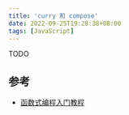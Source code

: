 ```yaml
---
title: 'curry 和 compose'
date: 2022-09-25T19:28:38+08:00
tags: [JavaScript]
---
```


TODO

## 参考

- [函数式编程入门教程](http://www.ruanyifeng.com/blog/2017/02/fp-tutorial.html)
